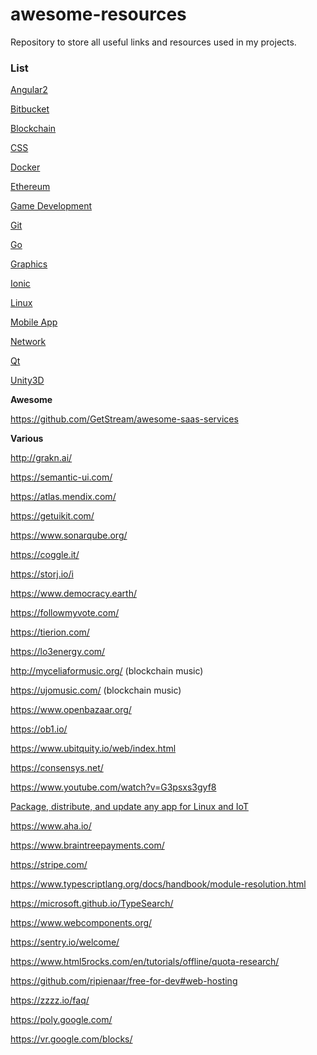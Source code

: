 # awesome-resources

Repository to store all useful links and resources used in my projects.

### List

[Angular2](src/Angular2/)

[Bitbucket](./src/Bitbucket/)

[Blockchain](./src/Blockchain/)

[CSS](./src/Css/)

[Docker](src/Docker/)

[Ethereum](src/Ethereum/)

[Game Development](./src/GameDev/)

[Git](./src/Git/)

[Go](./src/Go/)

[Graphics](./src/Graphics/)

[Ionic](src/Ionic/)

[Linux](./src/Linux/)

[Mobile App](./src/MobileApp/)

[Network](./src/Network/)

[Qt](./src/Qt/)

[Unity3D](src/Unity/)

**Awesome**

https://github.com/GetStream/awesome-saas-services

**Various**

http://grakn.ai/

https://semantic-ui.com/

https://atlas.mendix.com/

https://getuikit.com/

https://www.sonarqube.org/

https://coggle.it/

https://storj.io/i

https://www.democracy.earth/

https://followmyvote.com/

https://tierion.com/

https://lo3energy.com/

http://myceliaformusic.org/ (blockchain music)

https://ujomusic.com/ (blockchain music)

https://www.openbazaar.org/

https://ob1.io/

https://www.ubitquity.io/web/index.html

https://consensys.net/

https://www.youtube.com/watch?v=G3psxs3gyf8

[Package, distribute, and update any app for Linux and IoT](https://snapcraft.io/)

https://www.aha.io/

https://www.braintreepayments.com/

https://stripe.com/

https://www.typescriptlang.org/docs/handbook/module-resolution.html

https://microsoft.github.io/TypeSearch/

https://www.webcomponents.org/

https://sentry.io/welcome/

https://www.html5rocks.com/en/tutorials/offline/quota-research/

https://github.com/ripienaar/free-for-dev#web-hosting

https://zzzz.io/faq/

https://poly.google.com/

https://vr.google.com/blocks/
